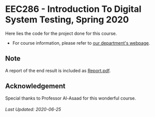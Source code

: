 # EEC286 - Introduction To Digital System Testing, Spring 2020
Here lies the code for the project done for this course. 

+ For course information, please refer to [our department's webpage](https://ece.ucdavis.edu/schedules-classes).

## Note
A report of the end result is included as 
[Report.pdf](https://github.com/Tony-Tsoi/UCD-proj/blob/master/EEC286/Report.pdf).

## Acknowledgement
Special thanks to Professor Al-Asaad for this wonderful course.

###### Last Updated: 2020-06-25